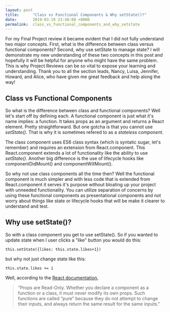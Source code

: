 ```yaml
---
layout: post
title:      "Class vs Functional Components & Why setState()?"
date:       2019-03-19 23:48:08 +0000
permalink:  class_vs_functional_components_and_why_setstate
---
```



For my Final Project review it became evident that I did not fully understand two major concepts. First, what is the difference between class versus functional components? Second, why use setState to manage state? I will demonstrate my new understanding of these two concepts in this post and hopefully it will be helpful for anyone who might have the same problem. This is why Project Reviews can be so vital to expose your learning and understanding. Thank you to all the section leads, Nancy, Luisa, Jennifer, Howard, and Alice, who have given me great feedback and help along the way!

## Class vs Functional Components

So what is the difference between class and functional components? Well let's start off by defining each. A functional component is just what it's name implies: a function. It takes props as an argument and returns a React element. Pretty straightforward. But one gotcha is that you cannot use *setState()*. That is why it is sometimes refered to as a *stateless component*. 

The class component uses ES6 class syntax (which is syntatic sugar, let's remember) and requires an extension from React.component. This React.component extends a lot of functionality like the ability to use *setState()*. Another big difference is the use of lifecycle hooks like componentDidMount() and componentWillMount(). 

So why not use class components all the time then? Well the functional component is much simpler and with less code that is extended from React.component it serves it's purpose without bloating up your project with unneeded functionality. You can utilize separation of concerns by using these functional components as presentational components and not worry about things like state or lifecycle hooks that will be make it clearer to understand and test. 

## Why use setState()?
So with a class component you get to use setState(). So if you wanted to update state when I user clicks a "like" button you would do this:
```
this.setState({likes: this.state.likes+1})
```

but why not just change state like this:

```
this.state.likes += 1
```

Well, according to the [React documentation](https://reactjs.org/docs/components-and-props.html#props-are-read-only), 
> "Props are Read-Only. Whether you declare a component as a function or a class, it must never modify its own props. Such functions are called “pure” because they do not attempt to change their inputs, and always return the same result for the same inputs."

